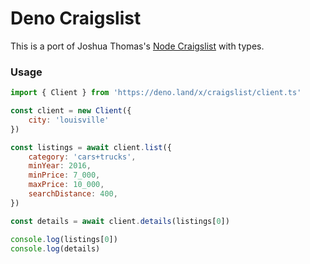 # Deno Craigslist 

This is a port of Joshua Thomas's [Node Craigslist](https://github.com/brozeph/node-craigslist) with types.

### Usage

```javascript
import { Client } from 'https://deno.land/x/craigslist/client.ts'

const client = new Client({
	city: 'louisville'
})

const listings = await client.list({
	category: 'cars+trucks',
	minYear: 2016,
	minPrice: 7_000,
	maxPrice: 10_000,
	searchDistance: 400,
})

const details = await client.details(listings[0])

console.log(listings[0])
console.log(details)
```